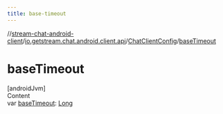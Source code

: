 ```yaml
---
title: base-timeout
---
```

//[stream-chat-android-client](../../../index.md)/[io.getstream.chat.android.client.api](../index.md)/[ChatClientConfig](index.md)/[baseTimeout](baseTimeout.md)



# baseTimeout  
[androidJvm]  
Content  
var [baseTimeout](baseTimeout.md): [Long](https://kotlinlang.org/api/latest/jvm/stdlib/kotlin/-long/index.html)  



